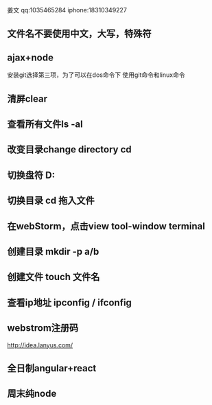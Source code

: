 姜文   qq:1035465284   iphone:18310349227
## 文件名不要使用中文，大写，特殊符
## ajax+node
安装git选择第三项，为了可以在dos命令下 使用git命令和linux命令
## 清屏clear
## 查看所有文件ls -al
## 改变目录change directory cd
## 切换盘符 D:
## 切换目录 cd 拖入文件
## 在webStorm，点击view tool-window terminal
## 创建目录 mkdir -p a/b
## 创建文件 touch 文件名
## 查看ip地址 ipconfig / ifconfig
## webstrom注册码
http://idea.lanyus.com/
## 全日制angular+react


## 周末纯node